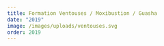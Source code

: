 ```yaml
---
title: Formation Ventouses / Moxibustion / Guasha
date: "2019"
image: /images/uploads/ventouses.svg
order: 2019
---
```

